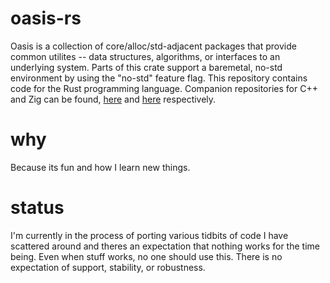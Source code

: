 # oasis-rs

Oasis is a collection of core/alloc/std-adjacent packages that provide common utilites --
data structures, algorithms, or interfaces to an underlying system. Parts of this
crate support a baremetal, no-std environment by using the "no-std" feature flag.
This repository contains code for the Rust programming language. Companion repositories
for C++ and Zig can be found, [here](https://github.com/matthew-russo/oasis-cpp)
and [here](https://github.com/matthew-russo/oasis-zig) respectively.

# why
Because its fun and how I learn new things.

# status
I'm currently in the process of porting various tidbits of code I have scattered
around and theres an expectation that nothing works for the time being. Even when
stuff works, no one should use this. There is no expectation of support, stability,
or robustness.
